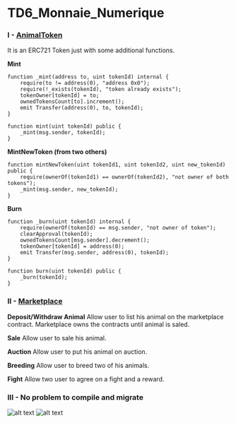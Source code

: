 # TD6_Monnaie_Numerique

### I - [AnimalToken](https://github.com/nlecoufl/TD6_Monnaie_Numerique/blob/master/contracts/AnimalToken.sol) 
It is an ERC721 Token just with some additional functions.

**Mint**

    function _mint(address to, uint tokenId) internal {
        require(to != address(0), "address 0x0");
        require(!_exists(tokenId), "token already exists");
        tokenOwner[tokenId] = to;
        ownedTokensCount[to].increment();
        emit Transfer(address(0), to, tokenId);
    }
    
    function mint(uint tokenId) public {
        _mint(msg.sender, tokenId);
    }
    
**MintNewToken (from two others)**

    function mintNewToken(uint tokenId1, uint tokenId2, uint new_tokenId) public {
        require(ownerOf(tokenId1) == ownerOf(tokenId2), "not owner of both tokens");
        _mint(msg.sender, new_tokenId);
    }
    
**Burn**

    function _burn(uint tokenId) internal {
        require(ownerOf(tokenId) == msg.sender, "not owner of token");
        clearApproval(tokenId);
        ownedTokensCount[msg.sender].decrement();
        tokenOwner[tokenId] = address(0);
        emit Transfer(msg.sender, address(0), tokenId);
    }
    
    function burn(uint tokenId) public {
        _burn(tokenId);
    }
    
### II - [Marketplace](https://github.com/nlecoufl/TD6_Monnaie_Numerique/blob/master/contracts/Marketplace.sol)

**Deposit/Withdraw Animal**
Allow user to list his animal on the marketplace contract. Marketplace owns the contracts until animal is saled.

**Sale**
Allow user to sale his animal.

**Auction**
Allow user to put his animal on auction.

**Breeding**
Allow user to breed two of his animals.

**Fight**
Allow two user to agree on a fight and a reward.

### III - No problem to compile and migrate
![alt text](https://github.com/nlecoufl/TD6_Monnaie_Numerique/tree/master/screens/screen_1.png)
![alt text](https://github.com/nlecoufl/TD6_Monnaie_Numerique/tree/master/screens/screen_2.png)

